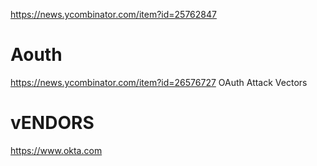 
https://news.ycombinator.com/item?id=25762847

# Aouth
https://news.ycombinator.com/item?id=26576727 OAuth Attack Vectors

# vENDORS
https://www.okta.com
